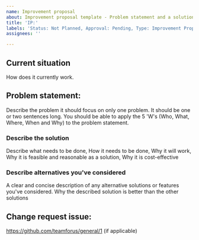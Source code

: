 ```yaml
---
name: Improvement proposal
about: Improvement proposal template - Problem statement and a solution
title: 'IP:'
labels: 'Status: Not Planned, Approval: Pending, Type: Improvement Proposal'
assignees: ''

---
```


## Current situation
How does it currently work.

## Problem statement:
Describe the problem it should focus on only one problem. It should be one or two sentences long. You should be able to apply the 5 'W's (Who, What, Where, When and Why) to the problem statement. 

### Describe the solution
Describe what needs to be done, How it needs to be done, Why it will work, Why it is feasible and reasonable as a solution, Why it is cost-effective

### Describe alternatives you've considered
A clear and concise description of any alternative solutions or features you've considered. Why the described solution is better than the other solutions

## Change request issue:
https://github.com/teamforus/general/1 (if applicable)
